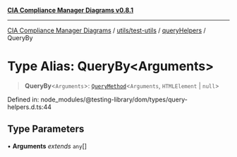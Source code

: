 [**CIA Compliance Manager Diagrams v0.8.1**](../../../../../README.md)

***

[CIA Compliance Manager Diagrams](../../../../../modules.md) / [utils/test-utils](../../../README.md) / [queryHelpers](../README.md) / QueryBy

# Type Alias: QueryBy\<Arguments\>

> **QueryBy**\<`Arguments`\>: [`QueryMethod`](QueryMethod.md)\<`Arguments`, `HTMLElement` \| `null`\>

Defined in: node\_modules/@testing-library/dom/types/query-helpers.d.ts:44

## Type Parameters

• **Arguments** *extends* `any`[]

